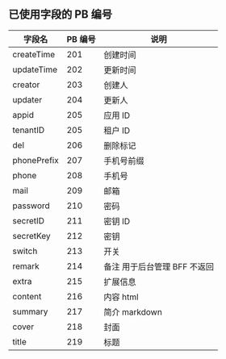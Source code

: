 ## 已使用字段的 PB 编号
| 字段名 | PB 编号 | 说明 |
| --- | --- | --- |
| createTime | 201 | 创建时间 |
| updateTime | 202 | 更新时间 |
| creator | 203 | 创建人 |
| updater | 204 | 更新人 |
| appid | 205 | 应用 ID |
| tenantID | 205 | 租户 ID |
| del | 206 | 删除标记 |
| phonePrefix | 207 | 手机号前缀 |
| phone | 208 | 手机号 |
| mail | 209 | 邮箱 |
| password | 210 | 密码 |
| secretID | 211 | 密钥 ID |
| secretKey | 212 | 密钥 |
| switch | 213 | 开关 |
| remark | 214 | 备注 用于后台管理 BFF 不返回 |
| extra | 215 | 扩展信息 |
| content | 216 | 内容 html |
| summary | 217 | 简介 markdown |
| cover | 218 | 封面 |
| title | 219 | 标题 |

